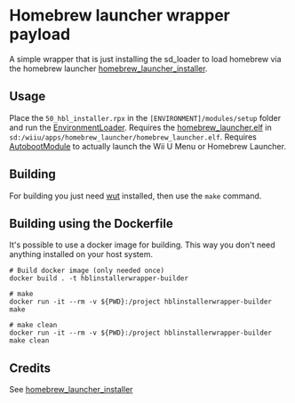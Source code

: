 # Homebrew launcher wrapper payload
A simple wrapper that is just installing the sd_loader to load homebrew via the homebrew launcher [homebrew_launcher_installer](https://github.com/wiiu-env/homebrew_launcher_installer).

## Usage
Place the `50_hbl_installer.rpx` in the `[ENVIRONMENT]/modules/setup` folder and run the [EnvironmentLoader](https://github.com/wiiu-env/EnvironmentLoader).
Requires the [homebrew_launcher.elf](https://github.com/dimok789/homebrew_launcher) in `sd:/wiiu/apps/homebrew_launcher/homebrew_launcher.elf`.
Requires [AutobootModule](https://github.com/wiiu-env/AutobootModule) to actually launch the Wii U Menu or Homebrew Launcher.

## Building

For building you just need [wut](https://github.com/devkitPro/wut/) installed, then use the `make` command.

## Building using the Dockerfile

It's possible to use a docker image for building. This way you don't need anything installed on your host system.

```
# Build docker image (only needed once)
docker build . -t hblinstallerwrapper-builder

# make 
docker run -it --rm -v ${PWD}:/project hblinstallerwrapper-builder make

# make clean
docker run -it --rm -v ${PWD}:/project hblinstallerwrapper-builder make clean
```

## Credits
See [homebrew_launcher_installer](https://github.com/wiiu-env/homebrew_launcher_installer) 